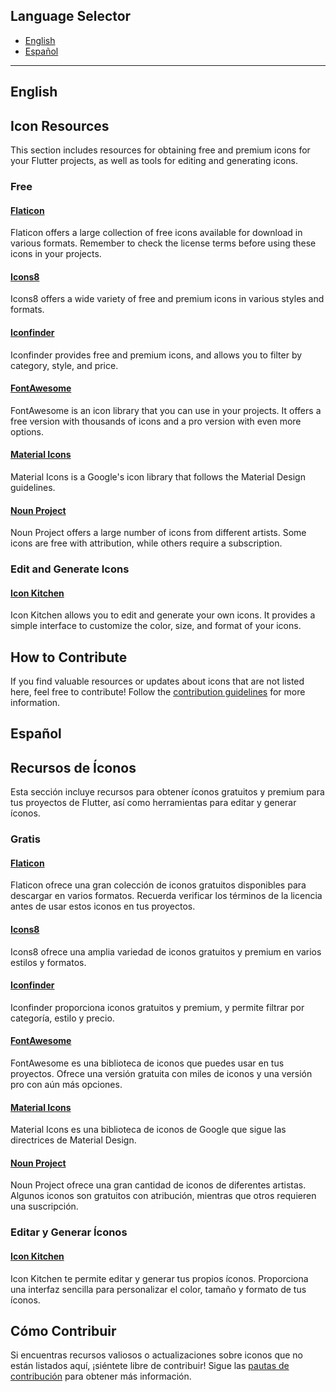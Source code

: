 ## Language Selector

- [ English](#english)
- [ Español](#español)

---

## English

## Icon Resources

This section includes resources for obtaining free and premium icons for your Flutter projects, as well as tools for editing and generating icons.

### Free

#### [Flaticon](https://www.flaticon.com)

Flaticon offers a large collection of free icons available for download in various formats. Remember to check the license terms before using these icons in your projects.

#### [Icons8](https://icons8.com)

Icons8 offers a wide variety of free and premium icons in various styles and formats.

#### [Iconfinder](https://www.iconfinder.com)

Iconfinder provides free and premium icons, and allows you to filter by category, style, and price.

#### [FontAwesome](https://fontawesome.com)

FontAwesome is an icon library that you can use in your projects. It offers a free version with thousands of icons and a pro version with even more options.

#### [Material Icons](https://material.io/resources/icons/?style=baseline)

Material Icons is a Google's icon library that follows the Material Design guidelines.

#### [Noun Project](https://thenounproject.com)

Noun Project offers a large number of icons from different artists. Some icons are free with attribution, while others require a subscription.

### Edit and Generate Icons

#### [Icon Kitchen](https://icon.kitchen/)

Icon Kitchen allows you to edit and generate your own icons. It provides a simple interface to customize the color, size, and format of your icons.

## How to Contribute

If you find valuable resources or updates about icons that are not listed here, feel free to contribute! Follow the [contribution guidelines](/CONTRIBUTING.md) for more information.

## Español

## Recursos de Íconos

Esta sección incluye recursos para obtener íconos gratuitos y premium para tus proyectos de Flutter, así como herramientas para editar y generar íconos.

### Gratis

#### [Flaticon](https://www.flaticon.com)

Flaticon ofrece una gran colección de iconos gratuitos disponibles para descargar en varios formatos. Recuerda verificar los términos de la licencia antes de usar estos iconos en tus proyectos.

#### [Icons8](https://icons8.com)

Icons8 ofrece una amplia variedad de iconos gratuitos y premium en varios estilos y formatos.

#### [Iconfinder](https://www.iconfinder.com)

Iconfinder proporciona iconos gratuitos y premium, y permite filtrar por categoría, estilo y precio.

#### [FontAwesome](https://fontawesome.com)

FontAwesome es una biblioteca de iconos que puedes usar en tus proyectos. Ofrece una versión gratuita con miles de iconos y una versión pro con aún más opciones.

#### [Material Icons](https://material.io/resources/icons/?style=baseline)

Material Icons es una biblioteca de iconos de Google que sigue las directrices de Material Design.

#### [Noun Project](https://thenounproject.com)

Noun Project ofrece una gran cantidad de iconos de diferentes artistas. Algunos iconos son gratuitos con atribución, mientras que otros requieren una suscripción.

### Editar y Generar Íconos

#### [Icon Kitchen](https://icon.kitchen/)

Icon Kitchen te permite editar y generar tus propios íconos. Proporciona una interfaz sencilla para personalizar el color, tamaño y formato de tus íconos.

## Cómo Contribuir

Si encuentras recursos valiosos o actualizaciones sobre iconos que no están listados aquí, ¡siéntete libre de contribuir! Sigue las [pautas de contribución](/CONTRIBUTING.md) para obtener más información.
